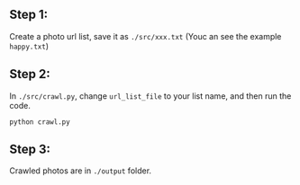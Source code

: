 ## Step 1:
Create a photo url list, save it as `./src/xxx.txt`
(Youc an see the example `happy.txt`)

## Step 2:
In `./src/crawl.py`, change `url_list_file` to your list name, and then run the code.
```
python crawl.py
```

## Step 3:
Crawled photos are in `./output` folder.
